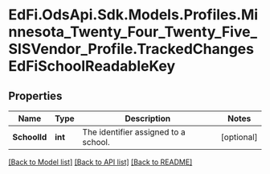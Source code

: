 # EdFi.OdsApi.Sdk.Models.Profiles.Minnesota_Twenty_Four_Twenty_Five_SISVendor_Profile.TrackedChangesEdFiSchoolReadableKey

## Properties

Name | Type | Description | Notes
------------ | ------------- | ------------- | -------------
**SchoolId** | **int** | The identifier assigned to a school. | [optional] 

[[Back to Model list]](../README.md#documentation-for-models) [[Back to API list]](../README.md#documentation-for-api-endpoints) [[Back to README]](../README.md)

